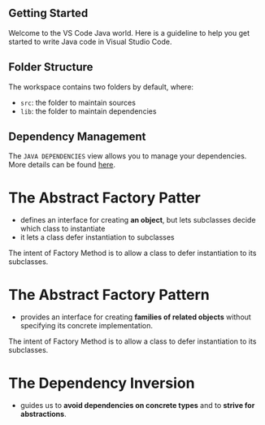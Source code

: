 ## Getting Started

Welcome to the VS Code Java world. Here is a guideline to help you get started to write Java code in Visual Studio Code.

## Folder Structure

The workspace contains two folders by default, where:

- `src`: the folder to maintain sources
- `lib`: the folder to maintain dependencies

## Dependency Management

The `JAVA DEPENDENCIES` view allows you to manage your dependencies. More details can be found [here](https://github.com/microsoft/vscode-java-pack/blob/master/release-notes/v0.9.0.md#work-with-jar-files-directly).




# **The Abstract Factory Patter**

- defines an interface for creating **an object**, but lets subclasses decide which class to instantiate
- it lets a class defer instantiation to subclasses

The intent of Factory Method
is to allow a class to defer
instantiation to its subclasses.

# **The Abstract Factory Pattern**

- provides an interface for creating **families of related objects** without specifying its concrete implementation.

The intent of Factory Method
is to allow a class to defer
instantiation to its subclasses.


# **The Dependency Inversion**

- guides us to **avoid dependencies on concrete types**
and to **strive for abstractions**.